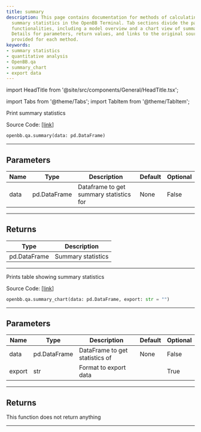 ```yaml
---
title: summary
description: This page contains documentation for methods of calculating and displaying
  summary statistics in the OpenBB Terminal. Tab sections divide the page into different
  functionalities, including a model overview and a chart view of summary statistics.
  Details for parameters, return values, and links to the original source code are
  provided for each method.
keywords:
- summary statistics
- quantitative analysis
- OpenBB.qa
- summary_chart
- export data
---
```


import HeadTitle from '@site/src/components/General/HeadTitle.tsx';

<HeadTitle title="qa.summary - Reference | OpenBB SDK Docs" />

import Tabs from '@theme/Tabs';
import TabItem from '@theme/TabItem';

<Tabs>
<TabItem value="model" label="Model" default>

Print summary statistics

Source Code: [[link](https://github.com/OpenBB-finance/OpenBBTerminal/tree/main/openbb_terminal/common/quantitative_analysis/qa_model.py#L25)]

```python
openbb.qa.summary(data: pd.DataFrame)
```

---

## Parameters

| Name | Type | Description | Default | Optional |
| ---- | ---- | ----------- | ------- | -------- |
| data | pd.DataFrame | Dataframe to get summary statistics for | None | False |


---

## Returns

| Type | Description |
| ---- | ----------- |
| pd.DataFrame | Summary statistics |
---

</TabItem>
<TabItem value="view" label="Chart">

Prints table showing summary statistics

Source Code: [[link](https://github.com/OpenBB-finance/OpenBBTerminal/tree/main/openbb_terminal/common/quantitative_analysis/qa_view.py#L53)]

```python
openbb.qa.summary_chart(data: pd.DataFrame, export: str = "")
```

---

## Parameters

| Name | Type | Description | Default | Optional |
| ---- | ---- | ----------- | ------- | -------- |
| data | pd.DataFrame | DataFrame to get statistics of | None | False |
| export | str | Format to export data |  | True |


---

## Returns

This function does not return anything

---

</TabItem>
</Tabs>
